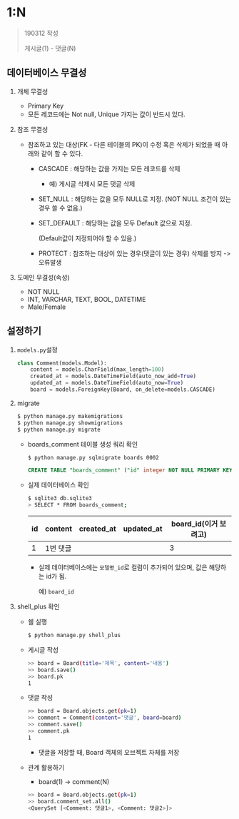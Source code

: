 # 1:N

> 190312 작성
>
> 게시글(1) - 댓글(N)



## 데이터베이스 무결성

1. 개체 무결성

   - Primary Key
   - 모든 레코드에는 Not null, Unique 가지는 값이 반드시 있다.

2. 참조 무결성

   - 참조하고 있는 대상(FK - 다른 테이블의 PK)이 수정 혹은 삭제가 되었을 때 아래와 같이 할 수 있다.

     - CASCADE : 해당하는 값을 가지는 모든 레코드를 삭제

       - 예) 게시글 삭제시 모든 댓글 삭제

     - SET_NULL : 해당하는 값을 모두 NULL로 지정. (NOT NULL 조건이 있는 경우 쓸 수 없음.)

     - SET_DEFAULT : 해당하는 값을 모두 Default 값으로 지정.

       (Default값이 지정되어야 할 수 있음.)

     - PROTECT : 참조하는 대상이 있는 경우(댓글이 있는 경우) 삭제를 방지 -> 오류발생

3. 도메인 무결성(속성)
   - NOT NULL
   - INT, VARCHAR, TEXT, BOOL, DATETIME
   - Male/Female



## 설정하기

1. `models.py`설정

   ```python
   class Comment(models.Model):
       content = models.CharField(max_length=100)
       created_at = models.DateTimeField(auto_now_add=True)
       updated_at = models.DateTimeField(auto_now=True)
       board = models.ForeignKey(Board, on_delete=models.CASCADE)
   ```

2. migrate

   ```bash
   $ python manage.py makemigrations
   $ python manage.py showmigrations
   $ python manage.py migrate
   ```

   - boards_comment 테이블 생성 쿼리 확인

     ```bash
     $ python manage.py sqlmigrate boards 0002
     ```

     ```sql
     CREATE TABLE "boards_comment" ("id" integer NOT NULL PRIMARY KEY AUTOINCREMENT, "content" varchar(100) NOT NULL, "created_at" datetime NOT NULL, "updated_at" datetime NOT NULL, "board_id" integer NOT NULL REFERENCES "boards_board" ("id") DEFERRABLE INITIALLY DEFERRED);
     ```

   - 실제 데이터베이스 확인

     ```bash
     $ sqlite3 db.sqlite3
     > SELECT * FROM boards_comment;
     ```

     | id   | content  | created_at | updated_at | board_id(이거 보려고) |
     | ---- | -------- | ---------- | ---------- | --------------------- |
     | 1    | 1번 댓글 |            |            | 3                     |

     - 실제 데이터베이스에는 `모델명_id`로 컬럼이 추가되어 있으며, 값은 해당하는 id가 됨.

       예) `board_id` 

3. shell_plus 확인

   - 쉘 실행

     ```bash
     $ python manage.py shell_plus
     ```

   - 게시글 작성

     ```bash
     >> board = Board(title='제목', content='내용')
     >> board.save()
     >> board.pk
     1
     ```

   - 댓글 작성

     ```bash
     >> board = Board.objects.get(pk=1)
     >> comment = Comment(content='댓글', board=board)
     >> comment.save()
     >> comment.pk
     1
     ```

     - 댓글을 저장할 때, Board 객체의 오브젝트 자체를 저장

   - 관계 활용하기

     - board(1) -> comment(N)

     ```bash
     >> board = Board.objects.get(pk=1)
     >> board.comment_set.all()
     <QuerySet [<Comment: 댓글1>, <Comment: 댓글2>]>
     ```

     